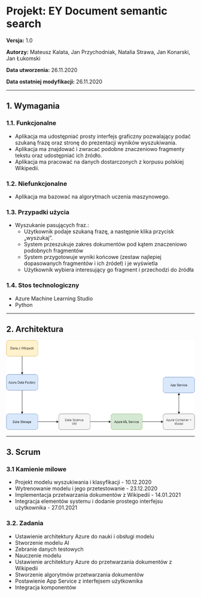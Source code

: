 # Projekt: EY Document semantic search

**Versja:** 1.0

**Autorzy:** Mateusz Kalata, Jan Przychodniak, Natalia Strawa, Jan Konarski, Jan Łukomski

**Data utworzenia:** 26.11.2020

**Data ostatniej modyfikacji:** 26.11.2020

---

## 1.   Wymagania

### 1.1.    Funkcjonalne
*   Aplikacja ma udostępniać prosty interfejs graficzny pozwalający podać szukaną frazę oraz stronę do prezentacji wyników wyszukiwania.
*   Aplikacja ma znajdować i zwracać podobne znaczeniowo fragmenty tekstu oraz udostępniać ich źródło.
*   Aplikacja ma pracować na danych dostarczonych z korpusu polskiej Wikipedii.
### 1.2.    Niefunkcjonalne
*   Aplikacja ma bazować na algorytmach uczenia maszynowego.
### 1.3.    Przypadki użycia
*   Wyszukanie pasujących fraz.:
    *   Użytkownik podaje szukaną frazę, a następnie klika przycisk „wyszukaj”.
    *   System przeszukuje zakres dokumentów pod kątem znaczeniowo podobnych fragmentów
    *   System przygotowuje wyniki końcowe (zestaw najlepiej dopasowanych fragmentów i ich źródeł) i je wyświetla
    *   Użytkownik wybiera interesujący go fragment i przechodzi do źródła
### 1.4.    Stos technologiczny
*  Azure Machine Learning Studio
*  Python
    
---

## 2.   Architektura

![Projekt architektury](AzureProjektArchitektury.png)
    
---

## 3.   Scrum
### 3.1 Kamienie milowe
*   Projekt modelu wyszukiwania i klasyfikacji - 10.12.2020
*   Wytrenowanie modelu i jego przetestowanie - 23.12.2020
*   Implementacja przetwarzania dokumentów z Wikipedii - 14.01.2021
*   Integracja elementów systemu i dodanie prostego interfejsu użytkownika - 27.01.2021
### 3.2.    Zadania
*   Ustawienie architektury Azure do nauki i obsługi modelu
*   Stworzenie modelu AI
*   Zebranie danych testowych
*   Nauczenie modelu
*   Ustawienie architektury Azure do przetwarzania dokumentów z Wikipedii
*   Stworzenie algorytmów przetwarzania dokumentów
*   Postawienie App Service z interfejsem użytkownika
*   Integracja komponentów 


